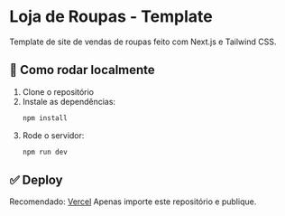 # Loja de Roupas - Template

Template de site de vendas de roupas feito com Next.js e Tailwind CSS.

## 🚀 Como rodar localmente

1. Clone o repositório
2. Instale as dependências:
   ```bash
   npm install
   ```
3. Rode o servidor:
   ```bash
   npm run dev
   ```

## ✅ Deploy

Recomendado: [Vercel](https://vercel.com)
Apenas importe este repositório e publique.